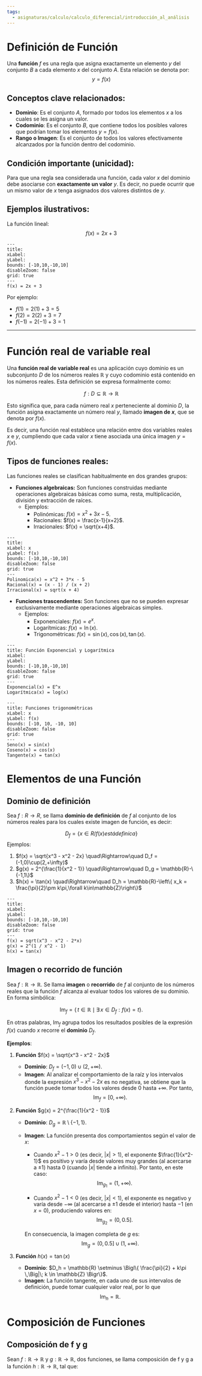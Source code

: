 ```yaml
---
tags:
  - asignaturas/calculo/calculo_diferencial/introducción_al_análisis
---
```

# Definición de Función

Una **función** $f$ es una regla que asigna exactamente un elemento $y$ del conjunto $B$ a cada elemento $x$ del conjunto $A$. Esta relación se denota por:
$$y = f(x)$$

## Conceptos clave relacionados:

- **Dominio**: Es el conjunto $A$, formado por todos los elementos $x$ a los cuales se les asigna un valor.
- **Codominio**: Es el conjunto $B$, que contiene todos los posibles valores que podrían tomar los elementos $y = f(x)$.
- **Rango o Imagen**: Es el conjunto de todos los valores efectivamente alcanzados por la función dentro del codominio.

## Condición importante (unicidad):

Para que una regla sea considerada una función, cada valor $x$ del dominio debe asociarse con **exactamente un valor** $y$. Es decir, no puede ocurrir que un mismo valor de $x$ tenga asignados dos valores distintos de $y$.

## Ejemplos ilustrativos:

La función lineal:
$$f(x) = 2x + 3$$
```functionplot
---
title: 
xLabel: 
yLabel: 
bounds: [-10,10,-10,10]
disableZoom: false
grid: true
---
f(x) = 2x + 3
```

Por ejemplo:
- $f(1) = 2(1) + 3 = 5$
- $f(2) = 2(2) + 3 = 7$
- $f(-1) = 2(-1) + 3 = 1$

---
# Función real de variable real

Una **función real de variable real** es una aplicación cuyo dominio es un subconjunto $D$ de los números reales $\mathbb{R}$ y cuyo codominio está contenido en los números reales. Esta definición se expresa formalmente como:

$$
f: D \subseteq \mathbb{R} \rightarrow \mathbb{R}
$$

Esto significa que, para cada número real $x$ perteneciente al dominio $D$, la función asigna exactamente un número real $y$, llamado **imagen de $x$**, que se denota por $f(x)$.

Es decir, una función real establece una relación entre dos variables reales $x$ e $y$, cumpliendo que cada valor $x$ tiene asociada una única imagen $y = f(x)$.

## Tipos de funciones reales:

Las funciones reales se clasifican habitualmente en dos grandes grupos:

- **Funciones algebraicas:** Son funciones construidas mediante operaciones algebraicas básicas como suma, resta, multiplicación, división y extracción de raíces.
  - Ejemplos:
    - Polinómicas: $f(x) = x^2 + 3x - 5$.
    - Racionales: $f(x) = \frac{x-1}{x+2}$.
    - Irracionales: $f(x) = \sqrt{x+4}$.

```functionplot
---
title: 
xLabel: x
yLabel: f(x)
bounds: [-10,10,-10,10]
disableZoom: false
grid: true
---
Polinomica(x) = x^2 + 3*x - 5
Racional(x) = (x - 1) / (x + 2)
Irracional(x) = sqrt(x + 4)
```

- **Funciones trascendentes:** Son funciones que no se pueden expresar exclusivamente mediante operaciones algebraicas simples.
  - Ejemplos:
    - Exponenciales: $f(x) = e^x$.
    - Logarítmicas: $f(x) = \ln(x)$.
    - Trigonométricas: $f(x) = \sin(x), \cos(x), \tan(x)$.


```functionplot
---
title: Función Exponencial y Logarítmica
xLabel: 
yLabel: 
bounds: [-10,10,-10,10]
disableZoom: false
grid: true
---
Exponencial(x) = E^x
Logarítmica(x) = log(x)
```

```functionplot
---
title: Funciones trigonométricas
xLabel: x
yLabel: f(x)
bounds: [-10, 10, -10, 10]
disableZoom: false
grid: true
---
Seno(x) = sin(x)
Coseno(x) = cos(x)
Tangente(x) = tan(x)
```

# Elementos de una Función

## Dominio de definición

Sea $f:R\rightarrow R$, se llama **dominio de definición** de $f$ al conjunto de los números reales para los cuales existe imagen de función, es decir:

$$D_f = \{x\in R/f(x)estádefinica\}$$
Ejemplos:
1. $f(x) = \sqrt{x^3 - x^2 - 2x} \quad\Rightarrow\quad D_f = (-1,0)\cup(2,+\infty)$
2. $g(x) = 2^{\frac{1}{x^2 - 1}} \quad\Rightarrow\quad D_g = \mathbb{R}-\{-1,1\}$
3. $h(x) = \tan(x) \quad\Rightarrow\quad D_h = \mathbb{R}-\left\{ x_k = \frac{\pi}{2}\pm k\pi,\forall k\in\mathbb{Z}\right\}$

```functionplot
---
title: 
xLabel: 
yLabel: 
bounds: [-10,10,-10,10]
disableZoom: false
grid: true
---
f(x) = sqrt(x^3 - x^2 - 2*x)
g(x) = 2^(1 / x^2 - 1)
h(x) = tan(x)
```

## Imagen o recorrido de función

Sea $f: \mathbb{R} \rightarrow \mathbb{R}$. Se llama **imagen** o **recorrido** de $f$ al conjunto de los números reales que la función $f$ alcanza al evaluar todos los valores de su dominio. En forma simbólica:

$$
\mathrm{Im}_f = \{\,t \in \mathbb{R} \mid \exists\, x \in D_f : f(x) = t \}.
$$

En otras palabras, $\mathrm{Im}_f$ agrupa todos los resultados posibles de la expresión $f(x)$ cuando $x$ recorre el **dominio** $D_f$.

**Ejemplos**:

1. **Función** $f(x) = \sqrt{x^3 - x^2 - 2x}$

   - **Dominio**: $D_f = (-1,0) \cup (2, +\infty)$.  
   - **Imagen**: Al analizar el comportamiento de la raíz y los intervalos donde la expresión $x^3 - x^2 - 2x$ es no negativa, se obtiene que la función puede tomar todos los valores desde 0 hasta $+\infty$. Por tanto,  
     $$
     \mathrm{Im}_f = [0, +\infty).
     $$

2. **Función** $g(x) = 2^{\frac{1}{x^2 - 1}}$

	- **Dominio**:  $D_g = \mathbb{R} \setminus \{-1, 1\}$.
	- **Imagen**:  La función presenta dos comportamientos según el valor de $x$:	  
		- Cuando $x^2 - 1 > 0$ (es decir, $|x| > 1$), el exponente $\frac{1}{x^2-1}$ es positivo y varía desde valores muy grandes (al acercarse a $\pm 1$) hasta 0 (cuando $|x|$ tiende a infinito). Por tanto, en este caso:	$$
		    \mathrm{Im}_{g_1} = (1, +\infty).$$
		    
		- Cuando $x^2 - 1 < 0$ (es decir, $|x| < 1$), el exponente es negativo y varía desde $-\infty$ (al acercarse a $\pm 1$ desde el interior) hasta $-1$ (en $x=0$), produciendo valores en:$$
		    \mathrm{Im}_{g_2} = (0, 0.5].
		    $$
		    
		En consecuencia, la imagen completa de $g$ es:$$
  \mathrm{Im}_g = (0, 0.5] \cup (1, +\infty).$$
  
3. **Función** $h(x) = \tan(x)$

   - **Dominio**:  $D_h = \mathbb{R} \setminus \Bigl\{ \frac{\pi}{2} + k\pi \,\Big|\; k \in \mathbb{Z} \Bigr\}$.  
   - **Imagen**: La función tangente, en cada uno de sus intervalos de definición, puede tomar cualquier valor real, por lo que  
     $$
     \mathrm{Im}_h = \mathbb{R}.
     $$
# Composición de Funciones

## Composición de f y g

Sean $f:\mathbb{R}\rightarrow \mathbb{R}$ y $g:\mathbb{R}\rightarrow \mathbb{R}$, dos funciones, se llama composición de f y g a la función $h:\mathbb{R}\rightarrow \mathbb{R}$, tal que:

